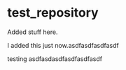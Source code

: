 # test_repository

Added stuff here.

I added this just now.asdfasdfasdfasdf

testing
asdfasdasdfasdfasdfasdf